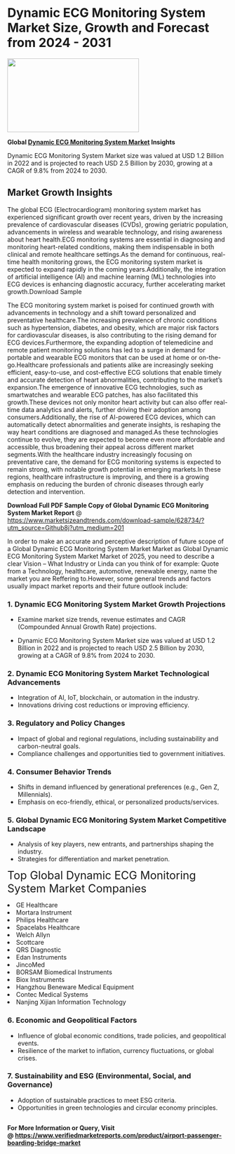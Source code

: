<H1>Dynamic ECG Monitoring System Market Size, Growth and Forecast from 2024 - 2031</H1><img class="aligncenter size-medium wp-image-584254" src="https://thirdeyenews.in/wp-content/uploads/2024/09/Global-Market-Research-300x168.jpeg" alt="" width="300" height="168" /><p><strong>Global&nbsp;<a href="https://www.marketsizeandtrends.com/download-sample/628734/?utm_source=Github8j?utm_medium=201">Dynamic ECG Monitoring System Market</a> Insights</strong></p><p>Dynamic ECG Monitoring System Market size was valued at USD 1.2 Billion in 2022 and is projected to reach USD 2.5 Billion by 2030, growing at a CAGR of 9.8% from 2024 to 2030.</p><p><h2>Market Growth Insights</h2> <p>The global ECG (Electrocardiogram) monitoring system market has experienced significant growth over recent years, driven by the increasing prevalence of cardiovascular diseases (CVDs), growing geriatric population, advancements in wireless and wearable technology, and rising awareness about heart health.ECG monitoring systems are essential in diagnosing and monitoring heart-related conditions, making them indispensable in both clinical and remote healthcare settings.As the demand for continuous, real-time health monitoring grows, the ECG monitoring system market is expected to expand rapidly in the coming years.Additionally, the integration of artificial intelligence (AI) and machine learning (ML) technologies into ECG devices is enhancing diagnostic accuracy, further accelerating market growth.Download Sample </p> <p>The ECG monitoring system market is poised for continued growth with advancements in technology and a shift toward personalized and preventative healthcare.The increasing prevalence of chronic conditions such as hypertension, diabetes, and obesity, which are major risk factors for cardiovascular diseases, is also contributing to the rising demand for ECG devices.Furthermore, the expanding adoption of telemedicine and remote patient monitoring solutions has led to a surge in demand for portable and wearable ECG monitors that can be used at home or on-the-go.Healthcare professionals and patients alike are increasingly seeking efficient, easy-to-use, and cost-effective ECG solutions that enable timely and accurate detection of heart abnormalities, contributing to the market’s expansion.The emergence of innovative ECG technologies, such as smartwatches and wearable ECG patches, has also facilitated this growth.These devices not only monitor heart activity but can also offer real-time data analytics and alerts, further driving their adoption among consumers.Additionally, the rise of AI-powered ECG devices, which can automatically detect abnormalities and generate insights, is reshaping the way heart conditions are diagnosed and managed.As these technologies continue to evolve, they are expected to become even more affordable and accessible, thus broadening their appeal across different market segments.With the healthcare industry increasingly focusing on preventative care, the demand for ECG monitoring systems is expected to remain strong, with notable growth potential in emerging markets.In these regions, healthcare infrastructure is improving, and there is a growing emphasis on reducing the burden of chronic diseases through early detection and intervention.</p><p><span class=""><strong>Download Full PDF Sample Copy of Global Dynamic ECG Monitoring System Market Report</strong> @ <a href="https://www.marketsizeandtrends.com/download-sample/628734/?utm_source=Github8j?utm_medium=201" target="_blank">https://www.marketsizeandtrends.com/download-sample/628734/?utm_source=Github8j?utm_medium=201</a></span></p><p>In order to make an accurate and perceptive description of future scope of a Global&nbsp;Dynamic ECG Monitoring System Market Market as Global&nbsp;Dynamic ECG Monitoring System Market Market of 2025, you need to describe a clear Vision &ndash; What Industry or Linda can you think of for example: Quote from a Technology, healthcare, automotive, renewable energy, name the market you are Reffering to.However, some general trends and factors usually impact market reports and their future outlook include:</p><h3>1.&nbsp;<strong>Dynamic ECG Monitoring System Market Growth Projections</strong></h3><ul><li>Examine market size trends, revenue estimates and CAGR (Compounded Annual Growth Rate) projections.</li><li><p>Dynamic ECG Monitoring System Market size was valued at USD 1.2 Billion in 2022 and is projected to reach USD 2.5 Billion by 2030, growing at a CAGR of 9.8% from 2024 to 2030.</p></li></ul><h3>2.&nbsp;<strong>Dynamic ECG Monitoring System Market Technological Advancements</strong></h3><ul><li>Integration of AI, IoT, blockchain, or automation in the industry.</li><li>Innovations driving cost reductions or improving efficiency.</li></ul><h3>3.&nbsp;<strong>Regulatory and Policy Changes</strong></h3><ul><li>Impact of global and regional regulations, including sustainability and carbon-neutral goals.</li><li>Compliance challenges and opportunities tied to government initiatives.</li></ul><h3>4.&nbsp;<strong>Consumer Behavior Trends</strong></h3><ul><li>Shifts in demand influenced by generational preferences (e.g., Gen Z, Millennials).</li><li>Emphasis on eco-friendly, ethical, or personalized products/services.</li></ul><h3>5.&nbsp;<strong>Global Dynamic ECG Monitoring System Market Competitive Landscape</strong></h3><ul><li>Analysis of key players, new entrants, and partnerships shaping the industry.</li><li>Strategies for differentiation and market penetration.</li></ul><p data-pm-slice="1 1 []"><span style="color: inherit; font-family: inherit; font-size: 25px;">Top Global Dynamic ECG Monitoring System Market Companies</span></p><div class="" data-test-id=""><p><li>GE Healthcare</li><li> Mortara Instrument</li><li> Philips Healthcare</li><li> Spacelabs Healthcare</li><li> Welch Allyn</li><li> Scottcare</li><li> QRS Diagnostic</li><li> Edan Instruments</li><li> JincoMed</li><li> BORSAM Biomedical Instruments</li><li> Biox Instruments</li><li> Hangzhou Beneware Medical Equipment</li><li> Contec Medical Systems</li><li> Nanjing Xijian Information Technology</li></p></div><h3>6.&nbsp;<strong>Economic and Geopolitical Factors</strong></h3><ul><li>Influence of global economic conditions, trade policies, and geopolitical events.</li><li>Resilience of the market to inflation, currency fluctuations, or global crises.</li></ul><h3>7.&nbsp;<strong>Sustainability and ESG (Environmental, Social, and Governance)</strong></h3><ul><li>Adoption of sustainable practices to meet ESG criteria.</li><li>Opportunities in green technologies and circular economy principles.</li></ul><h2><strong style="font-size: 14px;">For More Information or Query, Visit @&nbsp;</strong><a style="background-color: #ffffff; font-size: 14px;" href="https://www.marketsizeandtrends.com/report/dynamic-ecg-monitoring-system-market/" target="_blank">https://www.verifiedmarketreports.com/product/airport-passenger-boarding-bridge-market</a></h2>